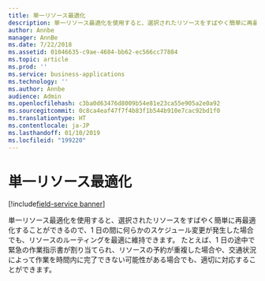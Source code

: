 ```yaml
---
title: 単一リソース最適化
description: 単一リソース最適化を使用すると、選択されたリソースをすばやく簡単に再最適化することができるので、1 日の間に何らかのスケジュール変更が発生した場合でも、リソースのルーティングを最適に維持できます。
author: Annbe
manager: AnnBe
ms.date: 7/22/2018
ms.assetid: 01046635-c9ae-4684-bb62-ec566cc77884
ms.topic: article
ms.prod: ''
ms.service: business-applications
ms.technology: ''
ms.author: Annbe
audience: Admin
ms.openlocfilehash: c3ba0d63476d8009b54e81e23ca55e905a2e0a92
ms.sourcegitcommit: 0c8ca4eaf47f7f4b83f1b544b910e7cac92bd1f0
ms.translationtype: HT
ms.contentlocale: ja-JP
ms.lasthandoff: 01/10/2019
ms.locfileid: "199220"
---
```

#  <a name="single-resource-optimization"></a>単一リソース最適化

[!include[field-service banner](../../../includes/field-service.md)]



単一リソース最適化を使用すると、選択されたリソースをすばやく簡単に再最適化することができるので、1 日の間に何らかのスケジュール変更が発生した場合でも、リソースのルーティングを最適に維持できます。 たとえば、1 日の途中で緊急の作業指示書が割り当てられ、リソースの予約が重複した場合や、交通状況によって作業を時間内に完了できない可能性がある場合でも、適切に対応することができます。
